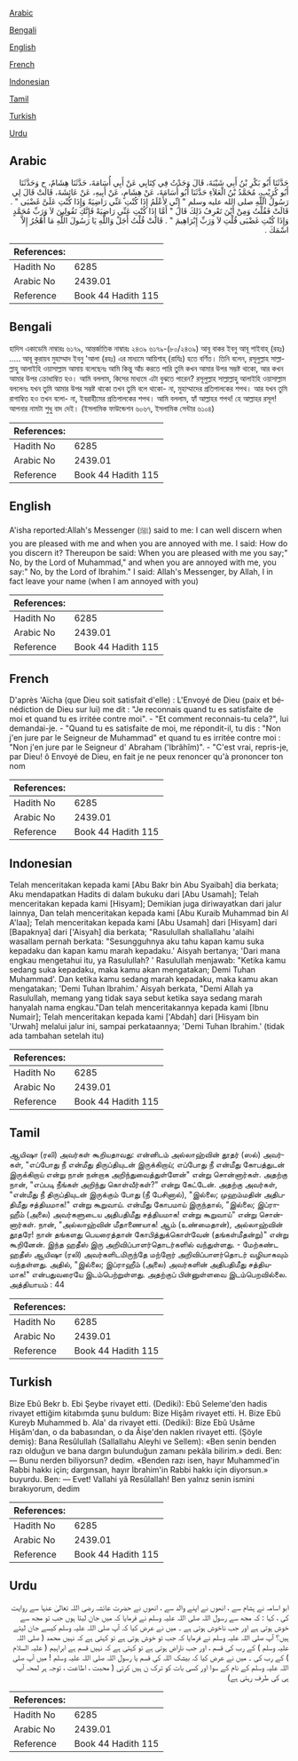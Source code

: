 [Arabic](#arabic)

[Bengali](#bengali)

[English](#english)

[French](#french)

[Indonesian](#indonesian)

[Tamil](#tamil)

[Turkish](#turkish)

[Urdu](#urdu)

## Arabic


<div dir="rtl" lang="ar" style={{fontSize:'larger',backgroundColor:'#f8f9fa',padding:20}}>
حَدَّثَنَا أَبُو بَكْرِ بْنُ أَبِي شَيْبَةَ، قَالَ وَجَدْتُ فِي كِتَابِي عَنْ أَبِي أُسَامَةَ، حَدَّثَنَا هِشَامٌ، ح وَحَدَّثَنَا أَبُو كُرَيْبٍ، مُحَمَّدُ بْنُ الْعَلاَءِ حَدَّثَنَا أَبُو أُسَامَةَ، عَنْ هِشَامٍ، عَنْ أَبِيهِ، عَنْ عَائِشَةَ، قَالَتْ قَالَ لِي رَسُولُ اللَّهِ صلى الله عليه وسلم ‏"‏ إِنِّي لأَعْلَمُ إِذَا كُنْتِ عَنِّي رَاضِيَةً وَإِذَا كُنْتِ عَلَىَّ غَضْبَى ‏"‏ ‏.‏ قَالَتْ فَقُلْتُ وَمِنْ أَيْنَ تَعْرِفُ ذَلِكَ قَالَ ‏"‏ أَمَّا إِذَا كُنْتِ عَنِّي رَاضِيَةً فَإِنَّكِ تَقُولِينَ لاَ وَرَبِّ مُحَمَّدٍ وَإِذَا كُنْتِ غَضْبَى قُلْتِ لاَ وَرَبِّ إِبْرَاهِيمَ ‏"‏ ‏.‏ قَالَتْ قُلْتُ أَجَلْ وَاللَّهِ يَا رَسُولَ اللَّهِ مَا أَهْجُرُ إِلاَّ اسْمَكَ ‏.‏
</div>
<div style={{backgroundColor:'#f8f9fa',padding:20, marginBottom: 10}}><table> <thead> <tr> <th>References:</th> <th></th> </tr> </thead> <tbody><tr><td>Hadith No</td><td>6285</td></tr><tr><td>Arabic No</td><td>2439.01</td></tr><tr><td>Reference</td><td>Book 44 Hadith 115</td></tr></tbody></table></div>

## Bengali


<div dir="ltr" lang="bn" style={{fontSize:'larger',backgroundColor:'#f8f9fa',padding:20}}>
হাদিস একাডেমি নাম্বারঃ ৬১৭৯, আন্তর্জাতিক নাম্বারঃ ২৪৩৯ ৬১৭৯-(৮০/২৪৩৯) আবূ বাকর ইবনু আবূ শাইবাহ্ (রহঃ) ..... আবূ কুরায়ব মুহাম্মাদ ইবনু 'আলা (রহঃ) এর মাধ্যমে আয়িশাহ্ (রাযিঃ) হতে বর্ণিত। তিনি বলেন, রসূলুল্লাহ সাল্লাল্লাহু আলাইহি ওয়াসাল্লাম আমায় বলেছেনঃ আমি কিন্তু আঁচ করতে পারি তুমি কখন আমার উপর সম্ভষ্ট থাকো, আর কখন আমার উপর ক্রোধাম্বিত হও। আমি বললাম, কিসের মাধ্যমে এটা বুঝতে পারেন? রসূলুল্লাহ সাল্লাল্লাহু আলাইহি ওয়াসাল্লাম বললেনঃ যখন তুমি আমার উপর সম্ভষ্ট থাকো তখন তুমি বলে থাকো- না, মুহাম্মাদের প্রতিপালকের শপথ। আর যখন তুমি রাগাম্বিত হও তখন বলো- না, ইবরাহীমের প্রতিপালকের শপথ। আমি বললাম, হ্যাঁ আল্লাহর শপথ! হে আল্লাহর রসূল! আপনার নামটা শুধু বাদ দেই। (ইসলামিক ফাউন্ডেশন ৬০৬৭, ইসলামিক সেন্টার ৬১০৪)
</div>
<div style={{backgroundColor:'#f8f9fa',padding:20, marginBottom: 10}}><table> <thead> <tr> <th>References:</th> <th></th> </tr> </thead> <tbody><tr><td>Hadith No</td><td>6285</td></tr><tr><td>Arabic No</td><td>2439.01</td></tr><tr><td>Reference</td><td>Book 44 Hadith 115</td></tr></tbody></table></div>

## English


<div dir="ltr" lang="en" style={{fontSize:'larger',backgroundColor:'#f8f9fa',padding:20}}>
A'isha reported:Allah's Messenger (ﷺ) said to me: I can well discern when you are pleased with me and when you are annoyed with me. I said: How do you discern it? Thereupon be said: When you are pleased with me you say;" No, by the Lord of Muhammad," and when you are annoyed with me, you say:" No, by the Lord of Ibrahim." I said: Allah's Messenger, by Allah, I in fact leave your name (when I am annoyed with you)
</div>
<div style={{backgroundColor:'#f8f9fa',padding:20, marginBottom: 10}}><table> <thead> <tr> <th>References:</th> <th></th> </tr> </thead> <tbody><tr><td>Hadith No</td><td>6285</td></tr><tr><td>Arabic No</td><td>2439.01</td></tr><tr><td>Reference</td><td>Book 44 Hadith 115</td></tr></tbody></table></div>

## French


<div dir="ltr" lang="fr" style={{fontSize:'larger',backgroundColor:'#f8f9fa',padding:20}}>
D'après 'Aïcha (que Dieu soit satisfait d'elle) : L'Envoyé de Dieu (paix et bénédiction de Dieu sur lui) me dit : "Je reconnais quand tu es satisfaite de moi et quand tu es irritée contre moi". - "Et comment reconnais-tu cela?", lui demandai-je. - "Quand tu es satisfaite de moi, me répondit-il, tu dis : "Non j'en jure par le Seigneur de Muhammad" et quand tu es irritée contre moi : "Non j'en jure par le Seigneur d' Abraham ('Ibrâhîm)". - "C'est vrai, repris-je, par Dieu! ô Envoyé de Dieu, en fait je ne peux renoncer qu'à prononcer ton nom
</div>
<div style={{backgroundColor:'#f8f9fa',padding:20, marginBottom: 10}}><table> <thead> <tr> <th>References:</th> <th></th> </tr> </thead> <tbody><tr><td>Hadith No</td><td>6285</td></tr><tr><td>Arabic No</td><td>2439.01</td></tr><tr><td>Reference</td><td>Book 44 Hadith 115</td></tr></tbody></table></div>

## Indonesian


<div dir="ltr" lang="id" style={{fontSize:'larger',backgroundColor:'#f8f9fa',padding:20}}>
Telah menceritakan kepada kami [Abu Bakr bin Abu Syaibah] dia berkata; Aku mendapatkan Hadits di dalam bukuku dari [Abu Usamah]; Telah menceritakan kepada kami [Hisyam]; Demikian juga diriwayatkan dari jalur lainnya, Dan telah menceritakan kepada kami [Abu Kuraib Muhammad bin Al A'laa]; Telah menceritakan kepada kami [Abu Usamah] dari [Hisyam] dari [Bapaknya] dari ['Aisyah] dia berkata; "Rasulullah shallallahu 'alaihi wasallam pernah berkata: "Sesungguhnya aku tahu kapan kamu suka kepadaku dan kapan kamu marah kepadaku.' Aisyah bertanya; 'Dari mana engkau mengetahui itu, ya Rasulullah? ' Rasulullah menjawab: "Ketika kamu sedang suka kepadaku, maka kamu akan mengatakan; Demi Tuhan Muhammad'. Dan ketika kamu sedang marah kepadaku, maka kamu akan mengatakan; 'Demi Tuhan Ibrahim.' Aisyah berkata, "Demi Allah ya Rasulullah, memang yang tidak saya sebut ketika saya sedang marah hanyalah nama engkau."Dan telah menceritakannya kepada kami [Ibnu Numair]; Telah menceritakan kepada kami ['Abdah] dari [Hisyam bin 'Urwah] melalui jalur ini, sampai perkataannya; 'Demi Tuhan Ibrahim.' (tidak ada tambahan setelah itu)
</div>
<div style={{backgroundColor:'#f8f9fa',padding:20, marginBottom: 10}}><table> <thead> <tr> <th>References:</th> <th></th> </tr> </thead> <tbody><tr><td>Hadith No</td><td>6285</td></tr><tr><td>Arabic No</td><td>2439.01</td></tr><tr><td>Reference</td><td>Book 44 Hadith 115</td></tr></tbody></table></div>

## Tamil


<div dir="ltr" lang="ta" style={{fontSize:'larger',backgroundColor:'#f8f9fa',padding:20}}>
ஆயிஷா (ரலி) அவர்கள் கூறியதாவது: என்னிடம் அல்லாஹ்வின் தூதர் (ஸல்) அவர்கள், "எப்போது நீ என்மீது திருப்தியுடன் இருக்கிறாய்; எப்போது நீ என்மீது கோபத்துடன் இருக்கிறாய் என்று நான் நன்றாக அறிந்துவைத்துள்ளேன்" என்று சொன்னார்கள். அதற்கு நான், "எப்படி நீங்கள் அறிந்து கொள்வீர்கள்?" என்று கேட்டேன். அதற்கு அவர்கள், "என்மீது நீ திருப்தியுடன் இருக்கும் போது (நீ பேசினால்), "இல்லை; முஹம்மதின் அதிபதிமீது சத்தியமாக!" என்று கூறுவாய். என்மீது கோபமாய் இருந்தால், "இல்லை; இப்ராஹீம் (அலை) அவர்களுடைய அதிபதிமீது சத்தியமாக! என்று கூறுவாய்" என்று சொன்னார்கள். நான், "அல்லாஹ்வின் மீதாணையாக! ஆம் (உண்மைதான்), அல்லாஹ்வின் தூதரே! நான் தங்களது பெயரைத்தான் கோபித்துக்கொள்வேன் (தங்கள்மீதன்று)" என்று கூறினேன். இந்த ஹதீஸ் இரு அறிவிப்பாளர்தொடர்களில் வந்துள்ளது. - மேற்கண்ட ஹதீஸ் ஆயிஷா (ரலி) அவர்களிடமிருந்தே மற்றோர் அறிவிப்பாளர்தொடர் வழியாகவும் வந்தள்ளது. அதில், "இல்லை; இப்ராஹீம் (அலை) அவர்களின் அதிபதிமீது சத்தியமாக!" என்பதுவரையே இடம்பெற்றுள்ளது. அதற்குப் பின்னுள்ளவை இடம்பெறவில்லை. அத்தியாயம் : 44
</div>
<div style={{backgroundColor:'#f8f9fa',padding:20, marginBottom: 10}}><table> <thead> <tr> <th>References:</th> <th></th> </tr> </thead> <tbody><tr><td>Hadith No</td><td>6285</td></tr><tr><td>Arabic No</td><td>2439.01</td></tr><tr><td>Reference</td><td>Book 44 Hadith 115</td></tr></tbody></table></div>

## Turkish


<div dir="ltr" lang="tr" style={{fontSize:'larger',backgroundColor:'#f8f9fa',padding:20}}>
Bize Ebû Bekr b. Ebi Şeybe rivayet etti. (Dediki): Ebû Seleme'den hadis rivayet ettiğim kitabımda şunu buldum: Bize Hişâm rivayet etti. H. Bize Ebû Kureyb Muhammed b. Ala' da rivayet etti. (Dediki): Bize Ebû Usâme Hişâm'dan, o da babasından, o da Âişe'den naklen rivayet etti. (Şöyle demiş): Bana Resûlullah (Sallallahu Aleyhi ve Sellem): «Ben senin benden razı olduğun ve bana dargın bulunduğun zamanı pekâla bilirim.» dedi. Ben: — Bunu nerden biliyorsun? dedim. «Benden razı isen, hayır Muhammed'in Rabbi hakkı için; dargınsan, hayır İbrahim'in Rabbi hakkı için diyorsun.» buyurdu. Ben: — Evet! Vallahi yâ Resûlallah! Ben yalnız senin ismini bırakıyorum, dedim
</div>
<div style={{backgroundColor:'#f8f9fa',padding:20, marginBottom: 10}}><table> <thead> <tr> <th>References:</th> <th></th> </tr> </thead> <tbody><tr><td>Hadith No</td><td>6285</td></tr><tr><td>Arabic No</td><td>2439.01</td></tr><tr><td>Reference</td><td>Book 44 Hadith 115</td></tr></tbody></table></div>

## Urdu


<div dir="rtl" lang="ur" style={{fontSize:'larger',backgroundColor:'#f8f9fa',padding:20}}>
ابو اسامہ نے ہشام سے ، انھوں نے اپنے والد سے ، انھوں نے حضرت عائشہ رضی اللہ تعالیٰ عنہا سے روایت کی ، کہا : کہ مجھ سے رسول اللہ صلی اللہ علیہ وسلم نے فرمایا کہ میں جان لیتا ہوں جب تو مجھ سے خوش ہوتی ہے اور جب ناخوش ہوتی ہے ۔ میں نے عرض کیا کہ آپ صلی اللہ علیہ وسلم کیسے جان لیتے ہیں؟ آپ صلی اللہ علیہ وسلم نے فرمایا کہ جب تو خوش ہوتی ہے تو کہتی ہے کہ نہیں محمد ( صلی اللہ علیہ وسلم ) کے رب کی قسم ، اور جب ناراض ہوتی ہے تو کہتی ہے کہ نہیں قسم ہے ابراہیم ( علیہ السلام ) کے رب کی ۔ میں نے عرض کیا کہ بیشک اللہ کی قسم یا رسول اللہ صلی اللہ علیہ وسلم ! میں آپ صلی اللہ علیہ وسلم کے نام کے سوا اور کسی بات کو ترک ن ہیں کرتی ( محبت ، اطاعت ، توجہ ہر لمحہ آپ ہی کی طرف رہتی ہے)
</div>
<div style={{backgroundColor:'#f8f9fa',padding:20, marginBottom: 10}}><table> <thead> <tr> <th>References:</th> <th></th> </tr> </thead> <tbody><tr><td>Hadith No</td><td>6285</td></tr><tr><td>Arabic No</td><td>2439.01</td></tr><tr><td>Reference</td><td>Book 44 Hadith 115</td></tr></tbody></table></div>